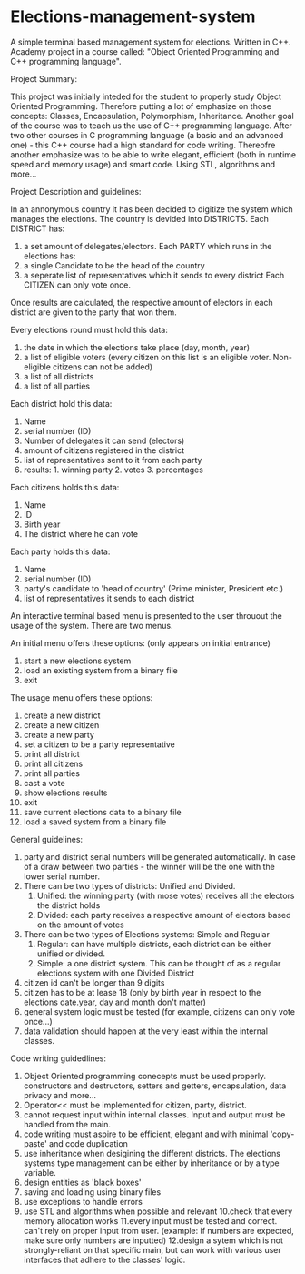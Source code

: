 # Elections-management-system
A simple terminal based management system for elections. Written in C++. Academy project in a course called: "Object Oriented Programming and C++ programming language".


Project Summary:

This project was initially inteded for the student to properly study Object Oriented Programming.
Therefore putting a lot of emphasize on those concepts: Classes, Encapsulation, Polymorphism, Inheritance.
Another goal of the course was to teach us the use of C++ programming language.
After two other courses in C programming language (a basic and an advanced one) - this C++ course had a high standard for code writing.
Thereofre another emphasize was to be able to write elegant, efficient (both in runtime speed and memory usage) and smart code.
Using STL, algorithms and more...


Project Description and guidelines:

In an annonymous country it has been decided to digitize the system which manages the elections.
The country is devided into DISTRICTS.
Each DISTRICT has:
  1. a set amount of delegates/electors.
Each PARTY which runs in the elections has:
  1. a single Candidate to be the head of the country
  2. a seperate list of representatives which it sends to every district
Each CITIZEN can only vote once.

Once results are calculated, the respective amount of electors in each district are given to the party that won them.

Every elections round must hold this data:
  1. the date in which the elections take place (day, month, year)
  2. a list of eligible voters (every citizen on this list is an eligible voter. Non-eligible citizens can not be added)
  3. a list of all districts
  4. a list of all parties
  
Each district hold this data:
  1. Name
  2. serial number (ID)
  3. Number of delegates it can send (electors)
  4. amount of citizens registered in the district
  5. list of representatives sent to it from each party
  6. results:
    1. winning party
    2. votes
    3. percentages

Each citizens holds this data:
  1. Name
  2. ID
  3. Birth year
  4. The district where he can vote

Each party holds this data:
  1. Name
  2. serial number (ID)
  3. party's candidate to 'head of country' (Prime minister, President etc.)
  4. list of representatives it sends to each district

An interactive terminal based menu is presented to the user throuout the usage of the system.
There are two menus.

An initial menu offers these options: (only appears on initial entrance)
  1. start a new elections system
  2. load an existing system from a binary file
  3. exit

The usage menu offers these options:
  1. create a new district
  2. create a new citizen
  3. create a new party
  4. set a citizen to be a party representative
  5. print all district
  6. print all citizens
  7. print all parties
  8. cast a vote
  9. show elections results
  10. exit
  11. save current elections data to a binary file
  12. load a saved system from a binary file

General guidelines:
  1. party and district serial numbers will be generated automatically.
     In case of a draw between two parties - the winner will be the one with the lower serial number.
  2. There can be two types of districts: Unified and Divided.
     1. Unified: the winning party (with mose votes) receives all the electors the district holds
     2. Divided: each party receives a respective amount of electors based on the amount of votes
  3. There can be two types of Elections systems: Simple and Regular
     1. Regular: can have multiple districts, each district can be either unified or divided.
     2. Simple: a one district system. This can be thought of as a regular elections system with one Divided District
  4. citizen id can't be longer than 9 digits
  5. citizen has to be at lease 18 (only by birth year in respect to the elections date.year, day and month don't matter)
  6. general system logic must be tested (for example, citizens can only vote once...)
  7. data validation should happen at the very least within the internal classes.


Code writing guidedlines:
  1. Object Oriented programming conecepts must be used properly.
     constructors and destructors, setters and getters, encapsulation, data privacy and more...
  2. Operator<< must be implemented for citizen, party, district.
  3. cannot request input within internal classes. Input and output must be handled from the main.
  4. code writing must aspire to be efficient, elegant and with minimal 'copy-paste' and code duplication
  5. use inheritance when desigining the different districts. The elections systems type management can be either by inheritance or by a type variable.
  6. design entities as 'black boxes'
  7. saving and loading using binary files
  8. use exceptions to handle errors
  9. use STL and algorithms when possible and relevant
  10.check that every memory allocation works
  11.every input must be tested and correct. can't rely on proper input from user. (example: if numbers are expected, make sure only numbers are inputted)
  12.design a sytem which is not strongly-reliant on that specific main, but can work with various user interfaces that adhere to the classes' logic.

